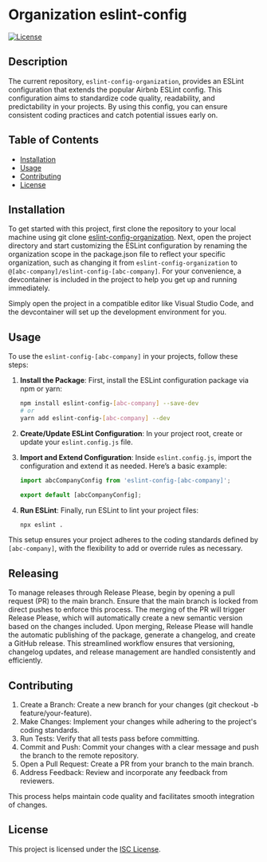 # Organization eslint-config

[![License](https://img.shields.io/badge/license-ISC-blue.svg)](https://opensource.org/licenses/ISC)

## Description

The current repository, `eslint-config-organization`, provides an ESLint configuration that extends the popular Airbnb ESLint config. This configuration aims to standardize code quality, readability, and predictability in your projects. By using this config, you can ensure consistent coding practices and catch potential issues early on.

## Table of Contents

- [Installation](#installation)
- [Usage](#usage)
- [Contributing](#contributing)
- [License](#license)

## Installation

To get started with this project, first clone the repository to your local machine using git clone [eslint-config-organization](https://github.com/rogiervanstraten/eslint-config-organization). Next, open the project directory and start customizing the ESLint configuration by renaming the organization scope in the package.json file to reflect your specific organization, such as changing it from `eslint-config-organization` to `@[abc-company]/eslint-config-[abc-company]`. For your convenience, a devcontainer is included in the project to help you get up and running immediately.

Simply open the project in a compatible editor like Visual Studio Code, and the devcontainer will set up the development environment for you.

## Usage

To use the `eslint-config-[abc-company]` in your projects, follow these steps:

1. **Install the Package**: First, install the ESLint configuration package via npm or yarn:

   ```bash
   npm install eslint-config-[abc-company] --save-dev
   # or
   yarn add eslint-config-[abc-company] --dev
   ```

2. **Create/Update ESLint Configuration**: In your project root, create or update your `eslint.config.js` file.

3. **Import and Extend Configuration**: Inside `eslint.config.js`, import the configuration and extend it as needed. Here’s a basic example:

   ```javascript
   import abcCompanyConfig from 'eslint-config-[abc-company]';

   export default [abcCompanyConfig];
   ```

4. **Run ESLint**: Finally, run ESLint to lint your project files:
   ```bash
   npx eslint .
   ```

This setup ensures your project adheres to the coding standards defined by `[abc-company]`, with the flexibility to add or override rules as necessary.

## Releasing

To manage releases through Release Please, begin by opening a pull request (PR) to the main branch. Ensure that the main branch is locked from direct pushes to enforce this process. The merging of the PR will trigger Release Please, which will automatically create a new semantic version based on the changes included. Upon merging, Release Please will handle the automatic publishing of the package, generate a changelog, and create a GitHub release. This streamlined workflow ensures that versioning, changelog updates, and release management are handled consistently and efficiently.

## Contributing

1. Create a Branch: Create a new branch for your changes (git checkout -b feature/your-feature).
2. Make Changes: Implement your changes while adhering to the project's coding standards.
3. Run Tests: Verify that all tests pass before committing.
4. Commit and Push: Commit your changes with a clear message and push the branch to the remote repository.
5. Open a Pull Request: Create a PR from your branch to the main branch.
6. Address Feedback: Review and incorporate any feedback from reviewers.

This process helps maintain code quality and facilitates smooth integration of changes.

## License

This project is licensed under the [ISC License](https://opensource.org/licenses/ISC).
